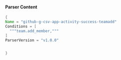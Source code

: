 #### Parser Content
```Java
{
Name = "github-g-csv-app-activity-success-teamadd"
Conditions = [
  """team.add_member,"""
]
ParserVersion = "v1.0.0"


}
```